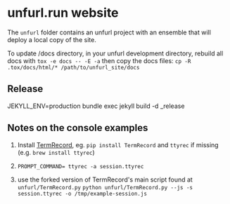 # unfurl.run website

The `unfurl` folder contains an unfurl project with an ensemble that will deploy a local copy of the site. 

To update /docs directory, in your unfurl development directory,
rebuild all docs with `tox -e docs -- -E -a` then copy the docs files: ```cp -R .tox/docs/html/* /path/to/unfurl_site/docs```

## Release

JEKYLL_ENV=production bundle exec jekyll build -d _release

## Notes on the console examples

1. Install [TermRecord](https://github.com/theonewolf/TermRecord), eg. `pip install TermRecord` and `ttyrec` if missing (e.g. `brew install ttyrec`)

2. `PROMPT_COMMAND= ttyrec -a session.ttyrec`

3. use the forked version of TermRecord's main script found at `unfurl/TermRecord.py`
`python unfurl/TermRecord.py --js -s session.ttyrec -o /tmp/example-session.js`
